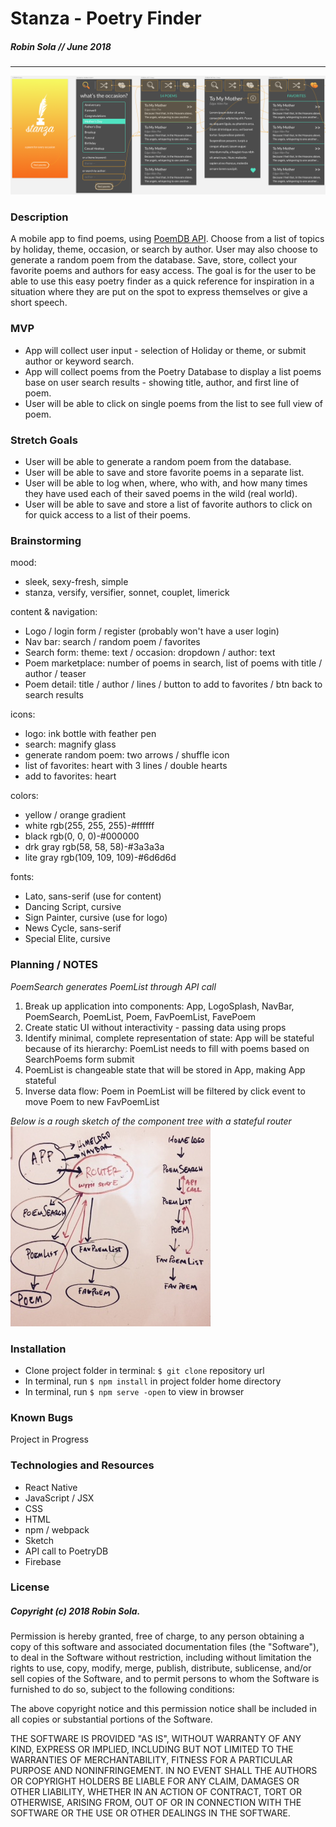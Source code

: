 # Stanza - Poetry Finder
##### Robin Sola // June 2018
---
![mobile user interface](./screen_shot.png)

### Description
A mobile app to find poems, using [PoemDB API](https://github.com/thundercomb/poetrydb). Choose from a list of topics by holiday, theme, occasion, or search by author. User may also choose to generate a random poem from the database. Save, store, collect your favorite poems and authors for easy access. The goal is for the user to be able to use this easy poetry finder as a quick reference for inspiration in a situation where they are put on the spot to express themselves or give a short speech.

### MVP
* App will collect user input - selection of Holiday or theme, or submit author or keyword search.
* App will collect poems from the Poetry Database to display a list poems base on user search results - showing title, author, and first line of poem.
* User will be able to click on single poems from the list to see full view of poem.

### Stretch Goals
* User will be able to generate a random poem from the database.
* User will be able to save and store favorite poems in a separate list.
* User will be able to log when, where, who with, and how many times they have used each of their saved poems in the wild (real world).
* User will be able to save and store a list of favorite authors to click on for quick access to a list of their poems.

### Brainstorming
mood:
* sleek, sexy-fresh, simple
* stanza, versify, versifier, sonnet, couplet, limerick

content & navigation:
* Logo / login form / register (probably won't have a user login)
* Nav bar: search / random poem / favorites
* Search form: theme: text / occasion: dropdown / author: text
* Poem marketplace: number of poems in search, list of poems with title / author / teaser
* Poem detail: title / author / lines / button to add to favorites / btn back to search results

icons:
* logo: ink bottle with feather pen
* search: magnify glass
* generate random poem: two arrows / shuffle icon
* list of favorites: heart with 3 lines / double hearts
* add to favorites: heart

colors:
* yellow / orange gradient
* white rgb(255, 255, 255)-#ffffff
* black rgb(0, 0, 0)-#000000
* drk gray rgb(58, 58, 58)-#3a3a3a
* lite gray rgb(109, 109, 109)-#6d6d6d

fonts:
* Lato, sans-serif (use for content)
* Dancing Script, cursive
* Sign Painter, cursive (use for logo)
* News Cycle, sans-serif
* Special Elite, cursive

### Planning / NOTES
*PoemSearch generates PoemList through API call*
1. Break up application into components:
App, LogoSplash, NavBar, PoemSearch, PoemList, Poem, FavPoemList, FavePoem
2. Create static UI without interactivity - passing data using props
3. Identify minimal, complete representation of state: App will be stateful because of its hierarchy: PoemList needs to fill with poems based on SearchPoems form submit
4. PoemList is changeable state that will be stored in App, making App stateful
5. Inverse data flow: Poem in PoemList will be filtered by click event to move Poem to new FavPoemList

*Below is a rough sketch of the component tree with a stateful router*
![component tree with state](./component_tree.jpg)

### Installation
* Clone project folder in terminal: `$ git clone` repository url
* In terminal, run `$ npm install` in project folder home directory
* In terminal, run `$ npm serve -open` to view in browser

### Known Bugs
Project in Progress

### Technologies and Resources
* React Native
* JavaScript / JSX
* CSS
* HTML
* npm / webpack
* Sketch
* API call to PoetryDB
* Firebase

### License
##### Copyright (c) 2018 Robin Sola.
Permission is hereby granted, free of charge, to any person obtaining a copy of this software and associated documentation files (the "Software"), to deal in the Software without restriction, including without limitation the rights to use, copy, modify, merge, publish, distribute, sublicense, and/or sell copies of the Software, and to permit persons to whom the Software is furnished to do so, subject to the following conditions:

The above copyright notice and this permission notice shall be included in all copies or substantial portions of the Software.

THE SOFTWARE IS PROVIDED "AS IS", WITHOUT WARRANTY OF ANY KIND, EXPRESS OR IMPLIED, INCLUDING BUT NOT LIMITED TO THE WARRANTIES OF MERCHANTABILITY, FITNESS FOR A PARTICULAR PURPOSE AND NONINFRINGEMENT. IN NO EVENT SHALL THE AUTHORS OR COPYRIGHT HOLDERS BE LIABLE FOR ANY CLAIM, DAMAGES OR OTHER LIABILITY, WHETHER IN AN ACTION OF CONTRACT, TORT OR OTHERWISE, ARISING FROM, OUT OF OR IN CONNECTION WITH THE SOFTWARE OR THE USE OR OTHER DEALINGS IN THE SOFTWARE.
